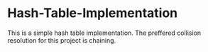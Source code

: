 # Hash-Table-Implementation
This is a simple hash table implementation. The preffered collision resolution for this project is chaining.

